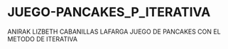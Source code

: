 # JUEGO-PANCAKES_P_ITERATIVA
ANIRAK LIZBETH CABANILLAS LAFARGA 
JUEGO DE PANCAKES CON EL METODO DE ITERATIVA 
